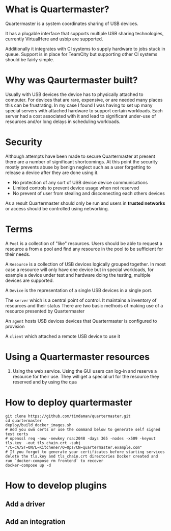 # What is Quartermaster?
Quartermaster is a system coordinates sharing of USB devices. 

It has a plugable interface that supports multiple USB sharing 
technologies, currently VirtualHere and usbip are supported. 

Additionally it integrates with CI systems to supply hardware to jobs
stuck in queue. Support is in place for TeamCity but supporting other
CI systems should be fairly simple.

# Why was Qaurtermaster built?

Usually with USB devices the device has to physically attached to computer. 
For devices that are rare, expensive, or are needed many places this can
be frustrating. In my case I found I was having to set up many special
servers with attached hardware to support certain workloads. Each server
had a cost associated with it and lead to significant under-use of
resources and/or long delays in scheduling workloads.

# Security

Although attempts have been made to secure Quartermaster at present there
are a number of significant shortcomings. At this point the security
mostly prevents abuse by benign neglect such as a user forgetting to
release a device after they are done using it.

* No protection of any sort of USB device device communications
* Limited controls to prevent device usage when not reserved
* No prevent of user from stealing and disconnecting each others devices

As a result Quartermaster should only be run and users in
**trusted networks** or access should be controlled using networking.

# Terms

A `Pool` is a collection of "like" resources. Users should be able to 
request a resource a from a pool and find any resource in the pool to 
be sufficient for their needs.

A `Resource` is a collection of USB devices logically grouped together.
In most case a resource will only have one device but in special workloads,
for example a device under test and hardware doing the testing, multiple
devices are supported.

A `Device` is the representation of a single USB devices in a single port.

The `server` which is a central point of control. It maintains a inventory of resources and their status
There are two basic methods of making use of a resource presented by Quartermaster

An `agent` hosts USB devices devices that Quartermaster is configured to provision

A `client` which attached a remote USB device to use it


# Using a Quartermaster resources

1) Using the web service. Using the GUI users can log-in and reserve a resource for their use. They will get a special
url for the resource they reserved and by using the qua


# How to deploy quartermaster

    git clone https://github.com/timdaman/quartermaster.git
    cd quartermaster
    deploy/build_docker_images.sh
    # Add you own certs or use the command below to generate self signed test certs
    # openssl req -new -newkey rsa:2048 -days 365 -nodes -x509 -keyout tls.key  -out tls_chain.crt -subj "/C=CA/ST=ON/L=Kitchener/O=Ops/CN=quartermaster.example.com"
    # If you forgot to generate your certificates before starting services delete the tls.key and tls_chain.crt directories Docker created and run `docker-compose rm frontend` to recover  
    docker-compose up -d

# How to develop plugins
## Add a driver
## Add an integration
